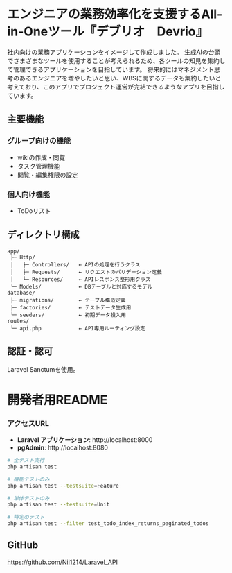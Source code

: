 # エンジニアの業務効率化を支援するAll-in-Oneツール『デブリオ　Devrio』
社内向けの業務アプリケーションをイメージして作成しました。
生成AIの台頭でさまざまなツールを使用することが考えられるため、各ツールの知見を集約して管理できるアプリケーションを目指しています。
将来的にはマネジメント思考のあるエンジニアを増やしたいと思い、WBSに関するデータも集約したいと考えており、このアプリでプロジェクト運営が完結できるようなアプリを目指しています。

## 主要機能
### グループ向けの機能
- wikiの作成・閲覧
- タスク管理機能
- 閲覧・編集権限の設定

### 個人向け機能
- ToDoリスト

## ディレクトリ構成
```
app/
 ├─ Http/
 │   ├─ Controllers/   ← APIの処理を行うクラス
 │   ├─ Requests/      ← リクエストのバリデーション定義
 │   └─ Resources/     ← APIレスポンス整形用クラス
 └─ Models/            ← DBテーブルと対応するモデル
database/
 ├─ migrations/        ← テーブル構造定義
 ├─ factories/         ← テストデータ生成用
 └─ seeders/           ← 初期データ投入用
routes/
 └─ api.php            ← API専用ルーティング設定
```
## 認証・認可
Laravel Sanctumを使用。

# 開発者用README

### アクセスURL
- **Laravel アプリケーション**: http://localhost:8000
- **pgAdmin**: http://localhost:8080

```bash
# 全テスト実行
php artisan test

# 機能テストのみ
php artisan test --testsuite=Feature

# 単体テストのみ
php artisan test --testsuite=Unit

# 特定のテスト
php artisan test --filter test_todo_index_returns_paginated_todos
```

## GitHub
https://github.com/Nii1214/Laravel_API